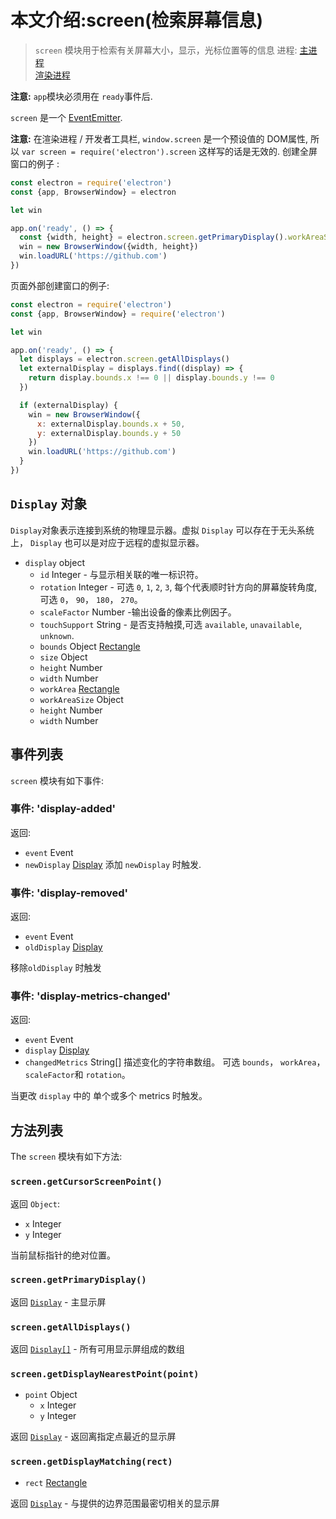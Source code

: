 # 本文介绍:screen(检索屏幕信息)

> `screen` 模块用于检索有关屏幕大小，显示，光标位置等的信息
进程: [主进程](../glossary.md#main-process)     
        [渲染进程](../glossary.md#renderer-process)      
           
 **注意:** `app`模块必须用在 `ready`事件后.

 `screen` 是一个 [EventEmitter](https://nodejs.org/api/events.html#events_class_eventemitter).

 **注意:** 在渲染进程 / 开发者工具栏, `window.screen` 是一个预设值的 DOM属性, 所以 `var screen = require('electron').screen` 这样写的话是无效的.
创建全屏窗口的例子 :

```javascript
const electron = require('electron')
const {app, BrowserWindow} = electron

let win

app.on('ready', () => {
  const {width, height} = electron.screen.getPrimaryDisplay().workAreaSize
  win = new BrowserWindow({width, height})
  win.loadURL('https://github.com')
})
```

页面外部创建窗口的例子:
```javascript
const electron = require('electron')
const {app, BrowserWindow} = require('electron')

let win

app.on('ready', () => {
  let displays = electron.screen.getAllDisplays()
  let externalDisplay = displays.find((display) => {
    return display.bounds.x !== 0 || display.bounds.y !== 0
  })

  if (externalDisplay) {
    win = new BrowserWindow({
      x: externalDisplay.bounds.x + 50,
      y: externalDisplay.bounds.y + 50
    })
    win.loadURL('https://github.com')
  }
})
```
## `Display` 对象

`Display`对象表示连接到系统的物理显示器。虚拟 `Display` 可以存在于无头系统上， `Display` 也可以是对应于远程的虚拟显示器。
* `display` object
  * `id` Integer -  与显示相关联的唯一标识符。
  * `rotation` Integer - 可选 `0`, `1`, `2`, `3`, 每个代表顺时针方向的屏幕旋转角度, 可选 `0`， `90`， `180`， `270`。
  * `scaleFactor` Number -输出设备的像素比例因子。
  * `touchSupport` String - 是否支持触摸,可选 `available`, `unavailable`, `unknown`.
  * `bounds` Object [Rectangle](rectangle.md)
  * `size` Object
   * `height` Number
   * `width` Number
  *  `workArea` [Rectangle](rectangle.md)
  * `workAreaSize` Object
   * `height` Number
   * `width` Number
  
## 事件列表

`screen` 模块有如下事件:

### 事件: 'display-added'
返回:
* `event` Event
* `newDisplay` [Display](structures/display.md)
添加 `newDisplay` 时触发.

### 事件: 'display-removed'
返回:
* `event` Event
* `oldDisplay` [Display](structures/display.md)

移除`oldDisplay` 时触发

### 事件: 'display-metrics-changed'
返回:
* `event` Event
* `display` [Display](structures/display.md)
* `changedMetrics` String[]  描述变化的字符串数组。
   可选 `bounds`， `workArea`， `scaleFactor`和 `rotation`。
   
当更改 `display` 中的 单个或多个 metrics 时触发。



## 方法列表
The `screen` 模块有如下方法:

### `screen.getCursorScreenPoint()`
返回 `Object`:
* `x` Integer
* `y` Integer

当前鼠标指针的绝对位置。

### `screen.getPrimaryDisplay()`

返回 [`Display`](structures/display.md) - 主显示屏

### `screen.getAllDisplays()`

返回 [`Display[]`](structures/display.md) - 所有可用显示屏组成的数组

### `screen.getDisplayNearestPoint(point)`

* `point` Object
  * `x` Integer
  * `y` Integer

返回 [`Display`](structures/display.md) - 返回离指定点最近的显示屏

### `screen.getDisplayMatching(rect)`

* `rect` [Rectangle](structures/rectangle.md)

返回 [`Display`](structures/display.md) - 与提供的边界范围最密切相关的显示屏
